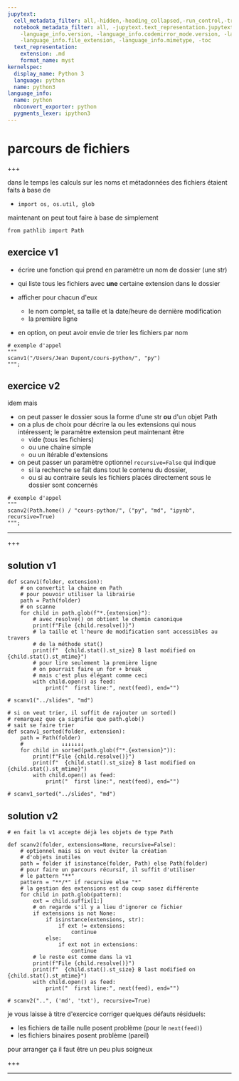 ```yaml
---
jupytext:
  cell_metadata_filter: all,-hidden,-heading_collapsed,-run_control,-trusted
  notebook_metadata_filter: all, -jupytext.text_representation.jupytext_version, -jupytext.text_representation.format_version,
    -language_info.version, -language_info.codemirror_mode.version, -language_info.codemirror_mode,
    -language_info.file_extension, -language_info.mimetype, -toc
  text_representation:
    extension: .md
    format_name: myst
kernelspec:
  display_name: Python 3
  language: python
  name: python3
language_info:
  name: python
  nbconvert_exporter: python
  pygments_lexer: ipython3
---
```


# parcours de fichiers

+++

dans le temps les calculs sur les noms et métadonnées des fichiers étaient faits à base de 

* `import os, os.util, glob`

maintenant on peut tout faire à base de simplement

```{code-cell} ipython3
from pathlib import Path 
```

## exercice v1

* écrire une fonction qui prend en paramètre un nom de dossier (une str)
* qui liste tous les fichiers avec **une** certaine extension dans le dossier
* afficher pour chacun d'eux
  * le nom complet, sa taille et la date/heure de dernière modification
  * la première ligne
  
* en option, on peut avoir envie de trier les fichiers par nom

```{code-cell} ipython3
# exemple d'appel
"""
scanv1("/Users/Jean Dupont/cours-python/", "py")
""";
```

## exercice v2

idem mais

* on peut passer le dossier sous la forme d'une str **ou** d'un objet Path
* on a plus de choix pour décrire la ou les extensions qui nous intéressent; le paramètre extension peut maintenant être
  * vide (tous les fichiers)
  * ou une chaine simple
  * ou un itérable d'extensions
* on peut passer un paramètre optionnel `recursive=False` qui indique
  * si la recherche se fait dans tout le contenu du dossier,
  * ou si au contraire seuls les fichiers placés directement sous le dossier sont concernés

```{code-cell} ipython3
# exemple d'appel
"""
scanv2(Path.home() / "cours-python/", ("py", "md", "ipynb", recursive=True)
""";
```

---

+++

## solution v1

```{code-cell} ipython3
def scanv1(folder, extension):
    # on convertit la chaine en Path
    # pour pouvoir utiliser la librairie
    path = Path(folder)
    # on scanne
    for child in path.glob(f"*.{extension}"):
        # avec resolve() on obtient le chemin canonique
        print(f"File {child.resolve()}")
        # la taille et l'heure de modification sont accessibles au travers
        # de la méthode stat()
        print(f"  {child.stat().st_size} B last modified on {child.stat().st_mtime}")
        # pour lire seulement la première ligne
        # on pourrait faire un for + break
        # mais c'est plus élégant comme ceci
        with child.open() as feed:
            print("  first line:", next(feed), end="")
```

```{code-cell} ipython3
# scanv1("../slides", "md")
```

```{code-cell} ipython3
# si on veut trier, il suffit de rajouter un sorted()
# remarquez que ça signifie que path.glob() 
# sait se faire trier
def scanv1_sorted(folder, extension):
    path = Path(folder)
    #            ↓↓↓↓↓↓↓
    for child in sorted(path.glob(f"*.{extension}")):
        print(f"File {child.resolve()}")
        print(f"  {child.stat().st_size} B last modified on {child.stat().st_mtime}")
        with child.open() as feed:
            print("  first line:", next(feed), end="")
```

```{code-cell} ipython3
# scanv1_sorted("../slides", "md")
```

## solution v2

```{code-cell} ipython3
# en fait la v1 accepte déjà les objets de type Path

def scanv2(folder, extensions=None, recursive=False):
    # optionnel mais si on veut éviter la création
    # d'objets inutiles
    path = folder if isinstance(folder, Path) else Path(folder)
    # pour faire un parcours récursif, il suffit d'utiliser
    # le pattern "**"
    pattern = "**/*" if recursive else "*"
    # la gestion des extensions est du coup sasez différente
    for child in path.glob(pattern):
        ext = child.suffix[1:]
        # on regarde s'il y a lieu d'ignorer ce fichier
        if extensions is not None:
            if isinstance(extensions, str):
                if ext != extensions:
                    continue
            else:
                if ext not in extensions:
                    continue
        # le reste est comme dans la v1
        print(f"File {child.resolve()}")
        print(f"  {child.stat().st_size} B last modified on {child.stat().st_mtime}")
        with child.open() as feed:
            print("  first line:", next(feed), end="")
```

```{code-cell} ipython3
# scanv2("..", ('md', 'txt'), recursive=True)
```

je vous laisse à titre d'exercice corriger quelques défauts résiduels:

* les fichiers de taille nulle posent problème (pour le `next(feed)`)
* les fichiers binaires posent problème (pareil)

pour arranger ça il faut être un peu plus soigneux

+++

***

